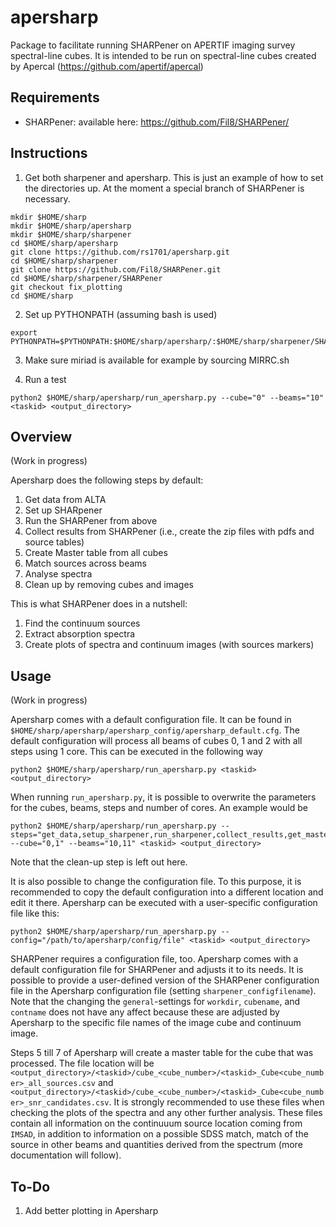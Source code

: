 # apersharp
Package to facilitate running SHARPener on APERTIF imaging survey spectral-line cubes. It is intended to be run on spectral-line cubes created by Apercal (https://github.com/apertif/apercal)

## Requirements
- SHARPener: available here: https://github.com/Fil8/SHARPener/

## Instructions

1. Get both sharpener and apersharp. This is just an example of how to set the directories up. At the moment a special branch of SHARPener is necessary.

```
mkdir $HOME/sharp
mkdir $HOME/sharp/apersharp
mkdir $HOME/sharp/sharpener
cd $HOME/sharp/apersharp
git clone https://github.com/rs1701/apersharp.git
cd $HOME/sharp/sharpener
git clone https://github.com/Fil8/SHARPener.git
cd $HOME/sharp/sharpener/SHARPener
git checkout fix_plotting
cd $HOME/sharp
```

2. Set up PYTHONPATH (assuming bash is used)
```
export PYTHONPATH=$PYTHONPATH:$HOME/sharp/apersharp/:$HOME/sharp/sharpener/SHARPener/
```

3. Make sure miriad is available for example by sourcing MIRRC.sh

4. Run a test
```
python2 $HOME/sharp/apersharp/run_apersharp.py --cube="0" --beams="10" <taskid> <output_directory>
```

## Overview
(Work in progress)

Apersharp does the following steps by default:
1. Get data from ALTA
2. Set up SHARpener
3. Run the SHARPener from above
4. Collect results from SHARPener (i.e., create the zip files with pdfs and source tables)
5. Create Master table from all cubes
6. Match sources across beams
7. Analyse spectra
8. Clean up by removing cubes and images

This is what SHARPener does in a nutshell:
1. Find the continuum sources
2. Extract absorption spectra
3. Create plots of spectra and continuum images (with sources markers)

## Usage
(Work in progress)

Apersharp comes with a default configuration file. It can be found in `$HOME/sharp/apersharp/apersharp_config/apersharp_default.cfg`. The default configuration will process all beams of cubes 0, 1 and 2 with all steps using 1 core. This can be executed in the following way
```
python2 $HOME/sharp/apersharp/run_apersharp.py <taskid> <output_directory>
```

When running `run_apersharp.py`, it is possible to overwrite the parameters for the cubes, beams, steps and number of cores. An example would be
```
python2 $HOME/sharp/apersharp/run_apersharp.py --steps="get_data,setup_sharpener,run_sharpener,collect_results,get_master_table,match_sources,analyse_sources" --cube="0,1" --beams="10,11" <taskid> <output_directory>
```
Note that the clean-up step is left out here.

It is also possible to change the configuration file. To this purpose, it is recommended to copy the default configuration into a different location and edit it there. Apersharp can be executed with a user-specific configuration file like this:
```
python2 $HOME/sharp/apersharp/run_apersharp.py --config="/path/to/apersharp/config/file" <taskid> <output_directory>
```

SHARPener requires a configuration file, too. Apersharp comes with a default configuration file for SHARPener and adjusts it to its needs. It is possible to provide a user-defined version of the SHARPener configuration file in the Apersharp configuration file (setting `sharpener_configfilename`). Note that the changing the `general`-settings for `workdir`, `cubename`, and `contname` does not have any affect because these are adjusted by Apersharp to the specific file names of the image cube and continuum image.

Steps 5 till 7 of Apersharp will create a master table for the cube that was processed. The file location will be `<output_directory>/<taskid>/cube_<cube_number>/<taskid>_Cube<cube_number>_all_sources.csv` and `<output_directory>/<taskid>/cube_<cube_number>/<taskid>_Cube<cube_number>_snr_candidates.csv`. It is strongly recommended to use these files when checking the plots of the spectra and any other further analysis. These files contain all information on the continuuum source location coming from `IMSAD`, in addition to information on a possible SDSS match, match of the source in other beams and quantities derived from the spectrum (more documentation will follow).

## To-Do
1. Add better plotting in Apersharp